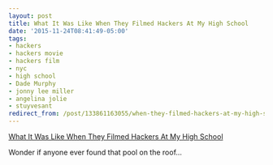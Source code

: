 ```yaml
---
layout: post
title: What It Was Like When They Filmed Hackers At My High School
date: '2015-11-24T08:41:49-05:00'
tags:
- hackers
- hackers movie
- hackers film
- nyc
- high school
- Dade Murphy
- jonny lee miller
- angelina jolie
- stuyvesant
redirect_from: /post/133861163055/when-they-filmed-hackers-at-my-high-school
---
```

[What It Was Like When They Filmed Hackers At My High School](http://www.fastcompany.com/3052994/1995-the-year-they-filmed-hackers-at-my-high-school)  

Wonder if anyone ever found that pool on the roof…
